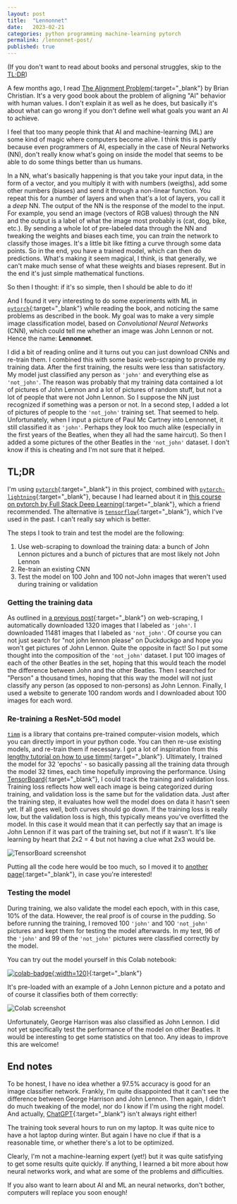```yaml
---
layout: post
title:  "Lennonnet"
date:   2023-02-21
categories: python programming machine-learning pytorch
permalink: /lennonnet-post/
published: true
---
```


(If you don't want to read about books and personal struggles, skip to the [TL;DR](#tldr))

A few months ago, I read [The Alignment Problem][alignment-problem]{:target="_blank"}
by Brian Christian. It's a very good book about the problem of aligning "AI" behavior with human values.
I don't explain it as well as he does, but basically it's about
what can go wrong if you don't define well what goals you want an AI to achieve.

I feel that too many people think that AI and machine-learning (ML) are
some kind of magic where computers become alive. I think this is partly
because even programmers of AI, especially in the
case of Neural Networks (NN), don't really know what's going on inside the model that
seems to be able to do some things better than us humans.

In a NN, what's basically happening is that you take your input data, in the form of a vector, and you multiply it with with numbers (weigths), add some other numbers (biases) and send it through a non-linear function.
You repeat this for a number of layers and when that's a lot of layers, you call it a *deep* NN.
The output of the NN is the response of the model to the input.
For example, you send an image (vectors of RGB values) through the NN and the output is a label of what the image most probably is (cat, dog, bike, etc.).
By sending a whole lot of pre-labeled data through the NN and tweaking the weights and biases each time, you can *train* the network to classify those images.
It's a little bit like fitting a curve through some data points.
So in the end, you have a trained model, which can then do predictions. What's making it seem magical, I think, is that generally, we can't make much sense of what these weights and biases represent.
But in the end it's just simple mathematical functions.

So then I thought: if it's so simple, then I should be able to do it!

And I found it very interesting to do some experiments with ML in [`pytorch`][pytorch]{:target="_blank"} while reading the book, and noticing the same problems as described in the book.
My goal was to make a very simple image classification model, based on *Convolutional Neural Networks* (CNN), which could tell me whether an image was John Lennon or not. Hence the name: **Lennonnet**.

I did a bit of reading online and it turns out you can just download CNNs and re-train them.
I combined this with some basic web-scraping to provide my training data.
After the first training, the results were less than satisfactory. My model just classified any person as `'john'` and everything else as `'not_john'`. The reason was probably that my training data contained a lot of pictures of John Lennon and a lot of pictures of random stuff, but not a lot of people that were not John Lennon.
So I suppose the NN just recognized if something was a person or not.
In a second step, I added a lot of pictures of people to the `'not_john'` training set. That seemed to help.
Unfortunately, when I input a picture of Paul Mc Cartney into Lennonnet, it still classified it as `'john'`.
Perhaps they look too much alike (especially in the first years of the Beatles, when they all had the same haircut).
So then I added a some pictures of the other Beatles in the `'not_john'` dataset. I don't know if this is cheating and I'm not sure that it helped.

## TL;DR
I'm using [`pytorch`][pytorch]{:target="_blank"} in this project, combined with [`pytorch-lightning`][pl]{:target="_blank"}, because I had
learned about it in [this course on pytorch by Full Stack Deep Learning][fsdl]{:target="_blank"},
which a friend recommended.
The alternative is [`tensorflow`][tensorflow]{:target="_blank"}, which I've used in the past. I can't really say which is better.

The steps I took to train and test the model are the following:
1. Use web-scraping to download the training data: a bunch of John Lennon pictures and a
bunch of pictures that are most likely not John Lennon
2. Re-train an existing CNN
3. Test the model on 100 John and 100 not-John images that weren't used during training or validation

### Getting the training data
As outlined in [a previous post][scraping]{:target="_blank"} on web-scraping, I automatically downloaded
1320 images that I labeled as `'john'`. I downloaded 11481 images that I labeled as `'not_john'`.
Of course you can not just search for "not john lennon please" on Duckduckgo and hope you
won't get pictures of John Lennon. Quite the opposite in fact! So I put some thought into
the composition of the `'not_john'` dataset. I put 100 images of each of the other Beatles
in the set, hoping that this would teach the model the difference between John and the other
Beatles. Then I searched for "Person" a thousand times, hoping that this way the model
will not just classify any person (as opposed to non-persons) as John Lennon. Finally,
I used a website to generate 100 random words and I downloaded about 100 images for each word.

### Re-training a ResNet-50d model
[`timm`][timm] is a library that contains pre-trained computer-vision models, which you
can directly import in your python code. You can then re-use existing models, and re-train them if necessary.
I got a lot of inspiration from this
[lengthy tutorial on how to use timm][timm-tut]{:target="_blank"}.
Ultimately, I trained the model for 32 'epochs' - so basically passing all the training data
through the model 32 times, each time hopefully improving the performance. Using [TensorBoard]{:target="_blank"},
I could track the training and validation loss. Training loss reflects how well each image
is being categorized during training, and validation loss is the same but for the validation
data. Just after the training step, it evaluates how well the model does on data it hasn't
seen yet. If all goes well, both curves should go down. If the training loss is really
low, but the validation loss is high, this typically means you've overfitted the model.
In this case it would mean that it can perfectly say that an image is John Lennon if it was
part of the training set, but not if it wasn't. It's like learning by heart
that 2x2 = 4 but not having a clue what 2x3 would be.

![TensorBoard screenshot](/assets/img/tensorboard.png)

Putting all the code here would be too much, so I moved it to [another page][lennonnet-code]{:target="_blank"}, in case you're
interested!

### Testing the model
During training, we also validate the model each epoch, with in this case, 10% of the data.
However, the real proof is of course in the pudding. So before running the training, I removed
100 `'john'` and 100 `'not_john'` pictures and kept them for testing the model afterwards.
In my test, 96 of the `'john'` and 99 of the `'not_john'` pictures were classified correctly
by the model.

You can try out the model yourself in this Colab notebook:

[![colab-badge](https://colab.research.google.com/assets/colab-badge.svg){:width=120}][colab]{:target="_blank"}

It's pre-loaded with an example of a John Lennon picture and a potato and of course it classifies
both of them correctly:

![Colab screenshot](/assets/img/john_potato.png)

Unfortunately, George Harrison was also classified as John Lennon. I did not yet specifically
test the performance of the model on other Beatles. It would be interesting to get some
statistics on that too. Any ideas to improve this are welcome!

## End notes
To be honest, I have no idea whether a 97.5% accuracy is good for an image classifier network.
Frankly, I'm quite disappointed that it can't see the difference between George Harrison and
John Lennon. Then again, I didn't do much tweaking of the model, nor do I know if I'm using
the right model. And actually, [ChatGPT]{:target="_blank"} isn't always right either!

The training took several hours to run on my laptop. It was quite nice to have a
hot laptop during winter. But again I have no clue if that is a reasonable time, or whether
there's a lot to be optimized.

Clearly, I'm not a machine-learning expert (yet!) but it was quite satisfying to get some
results quite quickly. If anything, I learned a bit more about how neural networks work,
and what are some of the problems and difficulties.

If you also want to learn about AI and ML an neural networks, don't bother, computers will replace you soon enough!

[alignment-problem]: https://brianchristian.org/the-alignment-problem/
[timm-tut]: https://towardsdatascience.com/getting-started-with-pytorch-image-models-timm-a-practitioners-guide-4e77b4bf9055
[pytorch]: https://pytorch.org/
[scraping]: /webscraping-post/
[fsdl]: https://github.com/full-stack-deep-learning/fsdl-text-recognizer-2022-labs
[lennonnet-code]: /lennonnet_training
[colab]: https://colab.research.google.com/drive/1Dc7eevG74o05V3uj3MaDQJDfCjiAGTUZ?usp=sharing
[tensorboard]: https://www.tensorflow.org/tensorboard/get_started
[chatgpt]: https://twitter.com/MovingToTheSun/status/1625156575202537474
[3blue1brown]: https://www.youtube.com/watch?v=aircAruvnKk
[pl]: https://www.pytorchlightning.ai/
[tensorflow]: https://www.tensorflow.org/
[timm]: https://huggingface.co/docs/timm/index